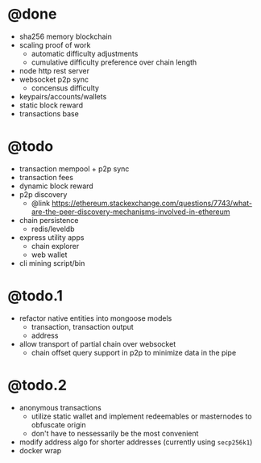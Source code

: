 # @done
- sha256 memory blockchain
- scaling proof of work
  - automatic difficulty adjustments
  - cumulative difficulty preference over chain length
- node http rest server
- websocket p2p sync
  - concensus difficulty
- keypairs/accounts/wallets
- static block reward
- transactions base

# @todo
- transaction mempool + p2p sync
- transaction fees
- dynamic block reward
- p2p discovery
  - @link https://ethereum.stackexchange.com/questions/7743/what-are-the-peer-discovery-mechanisms-involved-in-ethereum
- chain persistence
  - redis/leveldb
- express utility apps
  - chain explorer
  - web wallet
- cli mining script/bin

# @todo.1
- refactor native entities into mongoose models
  - transaction, transaction output
  - address
- allow transport of partial chain over websocket
  - chain offset query support in p2p to minimize data in the pipe

# @todo.2
- anonymous transactions
  - utilize static wallet and implement redeemables or masternodes to obfuscate origin
  - don't have to nessessarily be the most convenient
- modify address algo for shorter addresses (currently using `secp256k1`)
- docker wrap

